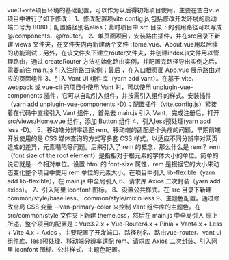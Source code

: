 vue3+vite项目环境的基础配置，可以作为以后得初始项目使用，主要在空白vue项目中进行了如下修改：
1、修改配置项vite.config.js,包括修改开发环境的启动端口号为 8080；配置路径别名alias；此时项目中 src 目录下的引用路径可以写成 @/components、@/router。
2、单页面项目，安装路由插件，并在src目录下新建 views 文件夹，在文件夹内再新建两个文件 Home.vue、About.vue用以后续的功能测试；另外，在该文件夹下建立router文件夹，并创建index.js文件用以管理路由，通过 createRouter 方法初始化路由实例，并配置完路径导出实例之后，需要前往 main.js 引入注册路由实例；最后
，在入口根页面 App.vue 展示路由对应的页面组件
3、引入 Vant UI 组件库（yarn add vant）。在基于 vite、webpack 或 vue-cli 的项目中使用 Vant 时，可以使用 unplugin-vue-components 插件，它可以自动引入组件，并按需引入组件的样式。安装插件（yarn add unplugin-vue-components -D）；配置插件（vite.config.js）紧接着在代码中直接引入 Vant 组件，，首先去 main.js 引入 Vant，完成注册后，打开 src/views/Home.vue 组件，添加 Button 组件
4、引入less预处理(yarn add less -D)。
5、移动端分辨率适配 rem。移动端的适配是个头疼的问题，早期前端开发使用的是 CSS 媒体查询的方式写多套 CSS 样式，以适应不同分辨率对网页造成的差异，元素塌陷等问题。后来引入了 rem 的概念，那么什么是 rem？ rem（font size of the root element）是指相对于根元素的字体大小的单位。简单的说它就是一个相对单位。设置 html 的 font-size 属性，rem 是根据它的大小来动态变化整个项目中使用 rem 单位的元素大小。在项目中引入 lib-flexible（yarn add lib-flexible），在 main.js 中全局引入
6、请求库 Axios 二次封装（yarn add axios）。
7、引入阿里 iconfont 图标。
8、设置公共样式。在 src 目录下新建 common/style/base.less、 common/style/mixin.less
9、主题色配置。通过修改全局 CSS 变量 --van-primary-color 来控制 Vant 组件库的主题色。在 src/common/style 文件夹下新建 theme.css，然后在 main.js 中全局引入
综上所述，整个项目的配置是：Vue3.2.x + Vue-Router4.x + Pinia + Vant4.x + Less + Vite 4.x + Axios 。主要配置了开发端口、路径别名、路由vue-router、vant ui组件库、less预处理、移动端分辨率适配 rem、请求库 Axios 二次封装、引入阿里 iconfont 图标、公共样式、主题色配置。
